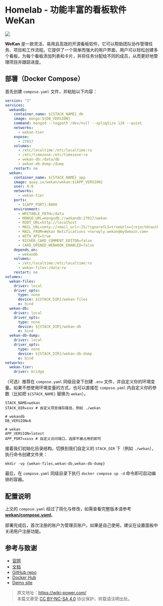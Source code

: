 # Homelab - 功能丰富的看板软件 WeKan

![](https://f004.backblazeb2.com/file/wiki-media/img/20230508175842.png)

**WeKan** 是一款灵活、易用且高效的开源看板软件，它可以帮助团队协作管理任务、项目和工作流程。它提供了一个简单而强大的用户界面，用户可以轻松创建多个看板，为每个看板添加列表和卡片，并将任务分配给不同的成员，从而更好地管理项目并跟踪进度。

## 部署（Docker Compose）

首先创建 `compose.yaml` 文件，并粘贴以下内容：

```yaml title="compose.yaml"
version: "2"
services:
  wekandb:
    container_name: ${STACK_NAME}_db
    image: mongo:${DB_VERSION}
    command: mongod --logpath /dev/null --oplogSize 128 --quiet
    networks:
      - wekan-tier
    expose:
      - 27017
    volumes:
      - /etc/localtime:/etc/localtime:ro
      - /etc/timezone:/etc/timezone:ro
      - wekan-db:/data/db
      - wekan-db-dump:/dump
    restart: no
  wekan:
    container_name: ${STACK_NAME}_app
    image: quay.io/wekan/wekan:${APP_VERSION}
    user: 0:0
    networks:
      - wekan-tier
    ports:
      - ${APP_PORT}:8080
    environment:
      - WRITABLE_PATH=/data
      - MONGO_URL=mongodb://wekandb:27017/wekan
      - ROOT_URL=http://localhost
      - MAIL_URL=smtp://<mail_url>:25/?ignoreTLS=true&tls={rejectUnauthorized:false}
      - MAIL_FROM=Wekan Notifications <noreply.wekan@mydomain.com>
      - WITH_API=true
      - RICHER_CARD_COMMENT_EDITOR=false
      - CARD_OPENED_WEBHOOK_ENABLED=false
    depends_on:
      - wekandb
    volumes:
      - /etc/localtime:/etc/localtime:ro
      - wekan-files:/data:rw
    restart: no
volumes:
  wekan-files:
    driver: local
    driver_opts:
      type: none
      device: ${STACK_DIR}/wekan-files
      o: bind
  wekan-db:
    driver: local
    driver_opts:
      type: none
      device: ${STACK_DIR}/wekan-db
      o: bind
  wekan-db-dump:
    driver: local
    driver_opts:
      type: none
      device: ${STACK_DIR}/wekan-db-dump
      o: bind
networks:
  wekan-tier:
    driver: bridge
```

（可选）推荐在 `compose.yaml` 同级目录下创建 `.env` 文件，并自定义你的环境变量。如果不想使用环境变量的方式，也可以直接在 `compose.yaml` 内自定义你的参数（比如把 `${STACK_NAME}` 替换为 `wekan`）。

```dotenv title=".env"
STACK_NAME=wekan
STACK_DIR=xxx # 自定义项目储存路径，例如 ./wekan

# wekandb
DB_VERSION=6

# wekan
APP_VERSION=latest
APP_PORT=xxxx # 自定义访问端口，选择不被占用的即可
```

接着我们初始化目录结构。切换到我们自定义的 `STACK_DIR` 下（例如 `./wekan`），执行命令创建文件夹：

```shell
mkdir -vp {wekan-files,wekan-db,wekan-db-dump}
```

最后，在 `compose.yaml` 同级目录下执行 `docker compose up -d` 命令即可启动编排的容器。

## 配置说明

上文的 `compose.yaml` 经过了简化与修改，如需查看完整版本请参考 [**wekan/compose.yaml**](https://github.com/wekan/wekan/blob/master/compose.yaml)。

部署完成后，首次注册的账户为管理员账户。如果是自己使用，建议在设置面板中关闭用户注册功能。

## 参考与致谢

- [官网](https://wekan.github.io/)
- [文档](https://github.com/wekan/wekan/wiki/Docker#note-docker-composeyml-works)
- [GitHub repo](https://github.com/wekan/wekan)
- [Docker Hub](https://hub.docker.com/r/wekanteam/wekan)
- [Demo site](https://boards.wekan.team/b/D2SzJKZDS4Z48yeQH/wekan-open-source-kanban-board-with-mit-license)

> 原文地址：<https://wiki-power.com/>  
> 本篇文章受 [CC BY-NC-SA 4.0](https://creativecommons.org/licenses/by/4.0/deed.zh) 协议保护，转载请注明出处。
